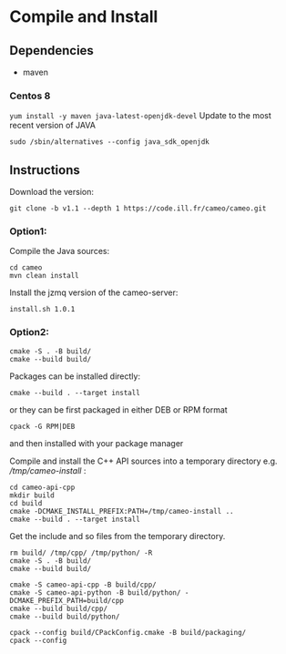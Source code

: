 # Compile and Install

## Dependencies
 - maven 

### Centos 8
``` yum install -y maven java-latest-openjdk-devel ```
Update to the most recent version of JAVA

``` sudo /sbin/alternatives --config java_sdk_openjdk ```

## Instructions
Download the version:
```
git clone -b v1.1 --depth 1 https://code.ill.fr/cameo/cameo.git
```


### Option1: 
Compile the Java sources:
```
cd cameo
mvn clean install
```
Install the jzmq version of the cameo-server:
```
install.sh 1.0.1
```

### Option2:
```
cmake -S . -B build/
cmake --build build/
```

Packages can be installed directly:
```
cmake --build . --target install
```
or they can be first packaged in either DEB or RPM format
```
cpack -G RPM|DEB
```
and then installed with your package manager



Compile and install the C++ API sources into a temporary directory e.g. */tmp/cameo-install* :
```
cd cameo-api-cpp
mkdir build
cd build
cmake -DCMAKE_INSTALL_PREFIX:PATH=/tmp/cameo-install ..
cmake --build . --target install
```
Get the include and so files from the temporary directory.




```
rm build/ /tmp/cpp/ /tmp/python/ -R
cmake -S . -B build/
cmake --build build/

cmake -S cameo-api-cpp -B build/cpp/
cmake -S cameo-api-python -B build/python/ -DCMAKE_PREFIX_PATH=build/cpp
cmake --build build/cpp/
cmake --build build/python/

cpack --config build/CPackConfig.cmake -B build/packaging/
cpack --config
```
